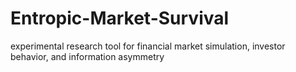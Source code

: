 # Entropic-Market-Survival
experimental research tool for financial market simulation, investor behavior, and information asymmetry
